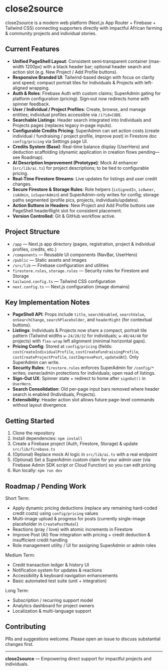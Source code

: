 
# close2source

close2source is a modern web platform (Next.js App Router + Firebase + Tailwind CSS) connecting supporters directly with impactful African farming & community projects and individual stories.



## Current Features

- **Unified PageShell Layout**: Consistent semi‑transparent container (max-width 1200px) with a black header bar; optional header search and action slot (e.g. New Project / Add Profile buttons).
- **Responsive Branded UI**: Tailwind-based design with focus on clarity and speed; compact portrait tiles for Individuals & Projects with left-aligned wrapping.
- **Auth & Roles**: Firebase Auth with custom claims; SuperAdmin gating for platform configuration (pricing). Sign‑out now redirects home with spinner feedback.
- **User / Individual / Project Profiles**: Create, browse, and manage entities; individual profiles accessible via `/i?id=CODE`.
- **Searchable Listings**: Header search integrated into Individuals and Projects pages (replaces legacy in‑page inputs).
- **Configurable Credits Pricing**: SuperAdmin can set action costs (create individual / fundraising / project profile, improve post) in Firestore doc `config/pricing` via Settings page UI.
- **Credits System (Base)**: Real-time balance display (UserHero) and deduction scaffolding (dynamic application in creation flows pending—see Roadmap).
- **AI Description Improvement (Prototype)**: Mock AI enhancer (`src/lib/ai.ts`) for project descriptions; to be tied to configurable pricing.
- **Real-Time Firestore Streams**: Live updates for listings and user credit changes.
- **Secure Firestore & Storage Rules**: Role helpers (`isSignedIn`, `isOwner`, `isAdmin`, `isSuperAdmin`) and SuperAdmin-only writes for config; storage paths segmented (profile pics, projects, individuals/updates).
- **Action Buttons in Headers**: New Project and Add Profile buttons use PageShell headerRight slot for consistent placement.
- **Version Controlled**: Git & GitHub workflow active.



## Project Structure

- `/app` — Next.js app directory (pages, registration, project & individual profiles, credits, etc.)
- `/components` — Reusable UI components (NavBar, UserHero)
- `/public` — Static assets and images
- `/src/lib` — Firebase configuration and utilities
- `firestore.rules`, `storage.rules` — Security rules for Firestore and Storage
- `tailwind.config.ts` — Tailwind CSS configuration
- `next.config.ts` — Next.js configuration (image domains)



## Key Implementation Notes

- **PageShell API**: Props include `title`, `searchEnabled`, `searchValue`, `onSearchChange`, `searchPlaceholder`, and `headerRight` (for contextual buttons).
- **Listings**: Individuals & Projects now share a compact, portrait tile pattern (Tailwind widths `w-24/28/32` for individuals; `w-40/44/48` for projects) with `flex-wrap` left alignment (minimal horizontal gaps).
- **Pricing Config**: Stored at `config/pricing` (fields: `costCreateIndividualProfile`, `costCreateFundraisingProfile`, `costCreateProjectProfile`, `costImprovePost`, `updatedAt`). Only SuperAdmin can write.
- **Security Rules**: `firestore.rules` enforces SuperAdmin for `/config/*` writes; owner/admin protections for individuals; open read of listings.
- **Sign-Out UX**: Spinner state + redirect to home after `signOut()` in `UserHero`.
- **Search Consolidation**: Old per-page input bars removed where header search is enabled (Individuals, Projects).
- **Extensibility**: Header action slot allows future page-level commands without layout divergence.



## Getting Started

1. Clone the repository
2. Install dependencies: `npm install`
3. Create a Firebase project (Auth, Firestore, Storage) & update `src/lib/firebase.ts`
4. (Optional) Replace mock AI logic in `src/lib/ai.ts` with a real endpoint
5. (Optional) Set a SuperAdmin custom claim for your admin user (via Firebase Admin SDK script or Cloud Function) so you can edit pricing
6. Run locally: `npm run dev`



## Roadmap / Pending Work

Short Term:
- Apply dynamic pricing deductions (replace any remaining hard-coded credit costs) using `config/pricing` values
- Multi-image upload & progress for posts (currently single-image placeholder in `CreatePostModal`)
- Reactions (pray / love) with atomic increments in Firestore
- Improve Post (AI) flow integration with pricing + credit deduction & insufficient credit handling
- Role management utility / UI for assigning SuperAdmin or admin roles

Medium Term:
- Credit transaction ledger & history UI
- Notification system for updates & reactions
- Accessibility & keyboard navigation enhancements
- Basic automated test suite (unit + integration)

Long Term:
- Subscription / recurring support model
- Analytics dashboard for project owners
- Localization & multi-language support

## Contributing

PRs and suggestions welcome. Please open an issue to discuss substantial changes first.

---


**close2source** — Empowering direct support for impactful projects and individuals.
